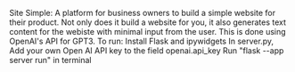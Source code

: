Site Simple: A platform for business owners to build a simple website for their product. Not only does it build a website for you, it also generates text content for the webiste with minimal input from the user. This is done using OpenAI's API for GPT3. 
To run:
Install Flask and ipywidgets
In server.py, Add your own Open AI API key to the field openai.api_key
Run "flask --app server run" in terminal
